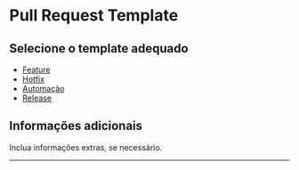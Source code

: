 # Pull Request Template

## Selecione o template adequado

- [Feature](?expand=1&template=feature.md)
- [Hotfix](?expand=1&template=hotfix.md)
- [Automação](?expand=1&template=automation.md)
- [Release](?expand=1&template=release.md)

## Informações adicionais

Inclua informações extras, se necessário.

---
